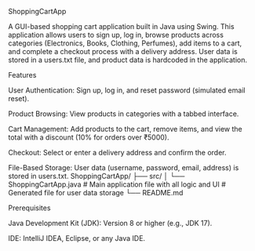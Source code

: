 ShoppingCartApp

A GUI-based shopping cart application built in Java using Swing. This application allows users to sign up, log in, browse products across categories (Electronics, Books, Clothing, Perfumes), add items to a cart, and complete a checkout process with a delivery address. User data is stored in a users.txt file, and product data is hardcoded in the application.

Features





User Authentication: Sign up, log in, and reset password (simulated email reset).



Product Browsing: View products in categories with a tabbed interface.



Cart Management: Add products to the cart, remove items, and view the total with a discount (10% for orders over ₹5000).



Checkout: Select or enter a delivery address and confirm the order.



File-Based Storage: User data (username, password, email, address) is stored in users.txt.
ShoppingCartApp/
├── src/
│   └── ShoppingCartApp.java   # Main application file with all logic and UI                  # Generated file for user data storage
└── README.md  

Prerequisites





Java Development Kit (JDK): Version 8 or higher (e.g., JDK 17).



IDE: IntelliJ IDEA, Eclipse, or any Java IDE.
